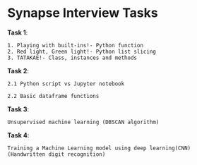# Synapse Interview Tasks
**Task 1**:

    1. Playing with built-ins!- Python function    
    2. Red light, Green light!- Python list slicing
    3. TATAKAE!- Class, instances and methods
 
 **Task 2**:
 
    2.1 Python script vs Jupyter notebook
  
    2.2 Basic dataframe functions
  
 **Task 3**:
 
    Unsupervised machine learning (DBSCAN algorithm)
  
 **Task 4**:
 
    Training a Machine Learning model using deep learning(CNN)
    (Handwritten digit recognition)
